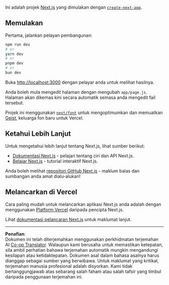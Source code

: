 <!--
CO_OP_TRANSLATOR_METADATA:
{
  "original_hash": "ff47271e53637b2ba6ba72ad2b70f6d7",
  "translation_date": "2025-10-03T11:57:51+00:00",
  "source_file": "memory-game/README.md",
  "language_code": "ms"
}
-->
Ini adalah projek [Next.js](https://nextjs.org) yang dimulakan dengan [`create-next-app`](https://github.com/vercel/next.js/tree/canary/packages/create-next-app).

## Memulakan

Pertama, jalankan pelayan pembangunan:

```bash
npm run dev
# or
yarn dev
# or
pnpm dev
# or
bun dev
```

Buka [http://localhost:3000](http://localhost:3000) dengan pelayar anda untuk melihat hasilnya.

Anda boleh mula mengedit halaman dengan mengubah `app/page.js`. Halaman akan dikemas kini secara automatik semasa anda mengedit fail tersebut.

Projek ini menggunakan [`next/font`](https://nextjs.org/docs/app/building-your-application/optimizing/fonts) untuk mengoptimumkan dan memuatkan [Geist](https://vercel.com/font), keluarga fon baru untuk Vercel.

## Ketahui Lebih Lanjut

Untuk mengetahui lebih lanjut tentang Next.js, lihat sumber berikut:

- [Dokumentasi Next.js](https://nextjs.org/docs) - pelajari tentang ciri dan API Next.js.
- [Belajar Next.js](https://nextjs.org/learn) - tutorial interaktif Next.js.

Anda boleh melihat [repositori GitHub Next.js](https://github.com/vercel/next.js) - maklum balas dan sumbangan anda amat dialu-alukan!

## Melancarkan di Vercel

Cara paling mudah untuk melancarkan aplikasi Next.js anda adalah dengan menggunakan [Platform Vercel](https://vercel.com/new?utm_medium=default-template&filter=next.js&utm_source=create-next-app&utm_campaign=create-next-app-readme) daripada pencipta Next.js.

Lihat [dokumentasi pelancaran Next.js](https://nextjs.org/docs/app/building-your-application/deploying) untuk maklumat lanjut.

---

**Penafian**:  
Dokumen ini telah diterjemahkan menggunakan perkhidmatan terjemahan AI [Co-op Translator](https://github.com/Azure/co-op-translator). Walaupun kami berusaha untuk memastikan ketepatan, sila ambil perhatian bahawa terjemahan automatik mungkin mengandungi kesilapan atau ketidaktepatan. Dokumen asal dalam bahasa asalnya harus dianggap sebagai sumber yang berwibawa. Untuk maklumat yang kritikal, terjemahan manusia profesional adalah disyorkan. Kami tidak bertanggungjawab atas sebarang salah faham atau salah tafsir yang timbul daripada penggunaan terjemahan ini.